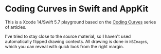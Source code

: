# Coding Curves in Swift and AppKit

This is a Xcode 14/Swift 5.7 playground based on the [Coding Curves] series of articles.

I've tried to stay close to the source material, so I haven't used automatically flipped drawing contexts. All drawing is done in `NSImage`s, which you can reveal with quick look from the right margin.

[Coding Curves]: https://www.bit-101.com/blog/2022/11/coding-curves/

